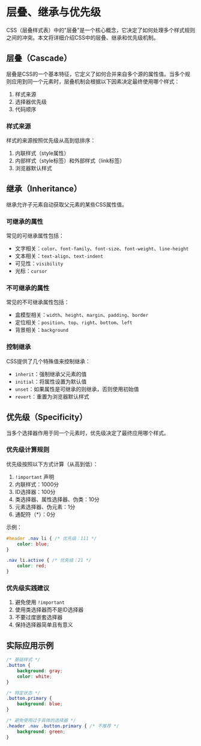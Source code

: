 # 层叠、继承与优先级

CSS（层叠样式表）中的"层叠"是一个核心概念，它决定了如何处理多个样式规则之间的冲突。本文将详细介绍CSS中的层叠、继承和优先级机制。

## 层叠（Cascade）

层叠是CSS的一个基本特征，它定义了如何合并来自多个源的属性值。当多个规则应用到同一个元素时，层叠机制会根据以下因素决定最终使用哪个样式：

1. 样式来源
2. 选择器优先级
3. 代码顺序

### 样式来源

样式的来源按照优先级从高到低排序：

1. 内联样式（style属性）
2. 内部样式（style标签）和外部样式（link标签）
3. 浏览器默认样式

## 继承（Inheritance）

继承允许子元素自动获取父元素的某些CSS属性值。

### 可继承的属性

常见的可继承属性包括：

- 文字相关：`color`、`font-family`、`font-size`、`font-weight`、`line-height`
- 文本相关：`text-align`、`text-indent`
- 可见性：`visibility`
- 光标：`cursor`

### 不可继承的属性

常见的不可继承属性包括：

- 盒模型相关：`width`、`height`、`margin`、`padding`、`border`
- 定位相关：`position`、`top`、`right`、`bottom`、`left`
- 背景相关：`background`

### 控制继承

CSS提供了几个特殊值来控制继承：

- `inherit`：强制继承父元素的值
- `initial`：将属性设置为默认值
- `unset`：如果属性是可继承的则继承，否则使用初始值
- `revert`：重置为浏览器默认样式

## 优先级（Specificity）

当多个选择器作用于同一个元素时，优先级决定了最终应用哪个样式。

### 优先级计算规则

优先级按照以下方式计算（从高到低）：

1. `!important` 声明
2. 内联样式：1000分
3. ID选择器：100分
4. 类选择器、属性选择器、伪类：10分
5. 元素选择器、伪元素：1分
6. 通配符（*）：0分

示例：

```css
#header .nav li { /* 优先级：111 */
    color: blue;
}

.nav li.active { /* 优先级：21 */
    color: red;
}
```

### 优先级实践建议

1. 避免使用 `!important`
2. 使用类选择器而不是ID选择器
3. 不要过度嵌套选择器
4. 保持选择器简单且有意义

## 实际应用示例

```css
/* 基础样式 */
.button {
    background: gray;
    color: white;
}

/* 特定状态 */
.button.primary {
    background: blue;
}

/* 避免使用过于具体的选择器 */
.header .nav .button.primary { /* 不推荐 */
    background: green;
}
```

